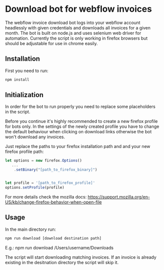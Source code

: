 # Download bot for webflow invoices

The webflow invoice download bot logs into your webflow account headlessly with given credentials and downloads all invoices for a given month.
The bot is built on node.js and uses selenium web driver for automation. 
Currently the script is only working in firefox browsers but should be adjustable for use in chrome easily. 

## Installation

First you need to run:
```bash
npm install
```

## Initialization
In order for the bot to run properly you need to replace some placeholders in the script.

Before you continue it's highly recommended to create a new firefox profile for bots only. 
In the settings of the newly created profile you have to change the default behaviour when clicking on download links otherwise the bot won't download any invoices.

Just replace the paths to your firefox installation path and and your new firefox profile path:
```js
let options = new firefox.Options()
   ...
    .setBinary("[path_to_firefox_binary]")


let profile = '[path_to_firefox_profile]'
options.setProfile(profile)
```
For more details check the mozilla docs: https://support.mozilla.org/en-US/kb/change-firefox-behavior-when-open-file

## Usage
In the main directory run:
```bash
npm run download [download destination path]
```
E.g.: npm run download /Users/username/Downloads

The script will start downloading matching invoices.
If an invoice is already existing in the desitnation directory the script will skip it.

